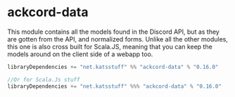 # ackcord-data

This module contains all the models found in the Discord API, but as they are gotten from the API, and normalized forms. Unlike all the other modules, this one is also cross built for Scala.JS, meaning that you can keep the models around on the client side of a webapp too.

```scala
libraryDependencies += "net.katsstuff" %% "ackcord-data" % "0.16.0"

//Or for Scala.Js stuff
libraryDependencies += "net.katsstuff" %%% "ackcord-data" % "0.16.0"
```